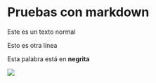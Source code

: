 # Pruebas con markdown

Este es un        texto
normal

Esto es otra línea

Esta palabra está en **negrita**

![](https://upload.wikimedia.org/wikipedia/commons/2/2f/CC_BY-SA_3.0.png)